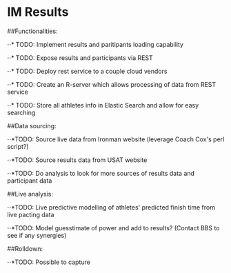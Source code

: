 # IM Results 

##Functionalities:

⋅⋅* TODO: Implement results and paritipants loading capability

⋅⋅* TODO: Expose results and participants via REST

⋅⋅* TODO: Deploy rest service to a couple cloud vendors

⋅⋅* TODO: Create an R-server which allows processing of data from REST service

⋅⋅* TODO: Store all athletes info in Elastic Search and allow for easy searching

##Data sourcing:

⋅⋅*TODO: Source live data from Ironman website (leverage Coach Cox's perl script?)

⋅⋅*TODO: Source results data from USAT website

⋅⋅*TODO: Do analysis to look for more sources of results data and participant data

##Live analysis:

⋅⋅*TODO: Live predictive modelling of athletes' predicted finish time from live pacting data

⋅⋅*TODO: Model guesstimate of power and add to results? (Contact BBS to see if any synergies)

##Rolldown:

⋅⋅*TODO: Possible to capture 
